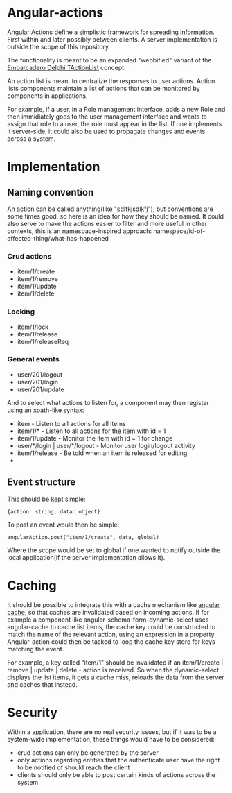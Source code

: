 # Angular-actions
Angular Actions define a simplistic framework for spreading information. 
First within and later possibly between clients. A server implementation is outside the scope of this repository.

The functionality is meant to be an expanded "webbified" variant of the [Embarcadero Delphi TActionList](http://docwiki.embarcadero.com/Libraries/XE7/en/FMX.ActnList.TActionList) concept.

An action list is meant to centralize the responses to user actions. 
Action lists components maintain a list of actions that can be monitored by components in applications. 

For example, if a user, in a Role management interface, adds a new Role and then immidiately goes to the user management interface and wants to assign that role to a user, the role must appear in the list. 
If one implements it server-side, it could also be used to propagate changes and events across a system.

# Implementation

## Naming convention

An action can be called anything(like "sdlfkjsdlkfj"), but conventions are some times good, so here is an idea for how they should be named.
It could also serve to make the actions easier to filter and more useful in other contexts, this is an namespace-inspired approach:
namespace/id-of-affected-thing/what-has-happened

### Crud actions


* item/1/create	
* item/1/remove	
* item/1/update	
* item/1/delete	

### Locking

* item/1/lock	
* item/1/release	
* item/1/releaseReq

### General events

* user/201/logout
* user/201/login
* user/201/update

And to select what actions to listen for, a component may then register using an xpath-like syntax:

* item	- Listen to all actions for all items
* item/1/* -	Listen to all actions for the item with id = 1
* item/1/update	 - Monitor the item with id = 1 for change
* user/\*/login | user/\*/logout - Monitor user login/logout activity
* item/1/release - Be told when an item is released for editing
* 


## Event structure
This should be kept simple:

    {action: string, data: object}

To post an event would then be simple:

    angularAction.post("item/1/create", data, global)
Where the scope would be set to global if one wanted to notify outside the local application(if the server implementation allows it).

# Caching
It should be possible to integrate this with a cache mechanism like [angular cache](https://github.com/jmdobry/angular-cache), so that caches are invalidated based on incoming actions. If for example a component like angular-schema-form-dynamic-select uses angular-cache to cache list items, the cache key could be constructed to match the name of the relevant action, using an expression in a property. 
Angular-action could then be tasked to loop the cache key store for keys matching the event.

For example, a key called "item/1" should be invalidated if an item/1/create | remove | update | delete - action is received. So when the dynamic-select displays the list items, it gets a cache miss, reloads the data from the server and caches that instead. 


# Security
Within a application, there are no real security issues, but if it was to be a system-wide implementation, these things would have to be considered:
* crud actions can only be generated by the server
* only actions regarding entities that the authenticate user have the right to be notified of should reach the client
* clients should only be able to post certain kinds of actions across the system 
